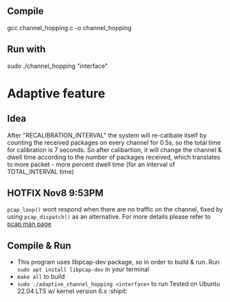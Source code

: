 ## Compile
gcc channel_hopping.c -o channel_hopping
## Run with 
sudo ./channel_hopping "interface"
# Adaptive feature
## Idea
After "RECALIBRATION_INTERVAL" the system will re-calibate itself by counting the received packages on every channel for 0.5s, so the total time for calibration is 7 seconds. So after calibartion, it will change the channel & dwell time according to the number of packages received, which translates to more packet - more percent dwell time (for an interval of TOTAL_INTERVAL time) 
## HOTFIX Nov8 9:53PM
`pcap_loop()` wont respond when there are no traffic on the channel, fixed by using `pcap_dispatch()` as an alternative. For more details please refer to [pcap man page](https://linux.die.net/man/3/pcap_dispatch)
## Compile & Run
+ This program uses libpcap-dev package, so in order to build & run. Run `sudo apt install libpcap-dev` in your terminal
+ `make all` to build
+ `sudo ./adaptive_channel_hopping <interface>` to run
Tested on Ubuntu 22.04 LTS w/ kernel version 6.x :shipit:
